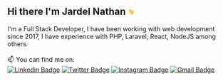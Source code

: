 ## Hi there I'm Jardel Nathan <img src="https://raw.githubusercontent.com/ABSphreak/ABSphreak/master/gifs/Hi.gif" width="15px">

I'm a Full Stack Developer, I have been working with web development since 2017, I have experience with PHP, Laravel, React, NodeJS among others. 
<br>
<br>
📫 You can find me on:
<br>
[![Linkedin Badge](https://img.shields.io/badge/-jardel--nathan-blue?style=flat-square&logo=Linkedin&logoColor=white&link=https://www.linkedin.com/in/jardel-nathan/)](https://www.linkedin.com/in/jardel-nathan/)
[![Twitter Badge](https://img.shields.io/badge/-@jardelnathan-1ca0f1?style=flat-square&logo=twitter&logoColor=white&link=https://twitter.com/jardelnathan)](https://twitter.com/jardelnathan)
[![Instagram Badge](https://img.shields.io/badge/-jardelnathan-833AB4?style=flat-square&logo=instagram&logoColor=white&link=https://www.instagram.com/jardelnathan/)](https://www.instagram.com/jardelnathan/)
[![Gmail Badge](https://img.shields.io/badge/-jardelnathan@gmail.com-c14438?style=flat-square&logo=Gmail&logoColor=white&link=mailto:jardelnathan@gmail.com)](mailto:jardelnathan@gmail.com)
<!--
<hr>
💻Some of the technologies I use are:
<p align="left">
<img title="JavaScript" src="https://raw.githubusercontent.com/devicons/devicon/master/icons/javascript/javascript-original.svg" alt="javascript" width="25" height="25"/> <img title="Typescript" src="https://raw.githubusercontent.com/devicons/devicon/master/icons/typescript/typescript-plain.svg" alt="typescript" width="25" height="25"/> <img title="react" src="https://raw.githubusercontent.com/devicons/devicon/master/icons/react/react-original.svg" alt="react" width="25" height="25"/>  <img title="nodejs" src="https://raw.githubusercontent.com/devicons/devicon/master/icons/nodejs/nodejs-plain.svg" alt="nodejs" width="25" height="25"/> <img title="express" src="https://raw.githubusercontent.com/devicons/devicon/master/icons/express/express-original.svg" alt="express" width="25" height="25"/> <img title="nestjs" src="https://raw.githubusercontent.com/devicons/devicon/master/icons/nestjs/nestjs-plain.svg" alt="express" width="25" height="25"/>
<br>
 <img title="CSS" src="https://raw.githubusercontent.com/devicons/devicon/master/icons/css3/css3-original.svg" alt="css3" width="25" height="25"/>
<img title="HTML" src="https://raw.githubusercontent.com/devicons/devicon/master/icons/html5/html5-original.svg" alt="html5" width="25" height="25"/>
<img title="bootstrap" src="https://raw.githubusercontent.com/devicons/devicon/master/icons/bootstrap/bootstrap-plain.svg" alt="bootstrap" width="25" height="25"/>
<img title="Tailwindcss" src="https://raw.githubusercontent.com/devicons/devicon/master/icons/tailwindcss/tailwindcss-plain.svg" alt="bootstrap" width="25" height="25"/>
<img title="Jquery" src="https://raw.githubusercontent.com/devicons/devicon/master/icons/jquery/jquery-original-wordmark.svg" alt="jQuery" width="25" height="25"/>
<img title="Sass" src="https://raw.githubusercontent.com/devicons/devicon/master/icons/sass/sass-original.svg" alt="sass" width="25" height="25"/>
<img title="materialui" src="https://raw.githubusercontent.com/devicons/devicon/master/icons/materialui/materialui-plain.svg" alt="materialui" width="25" height="25"/>
<br>
<img title="PHP" src="https://raw.githubusercontent.com/devicons/devicon/master/icons/php/php-plain.svg" alt="php" width="25" height="25"/>
<img title="Laravel" src="https://raw.githubusercontent.com/devicons/devicon/master/icons/laravel/laravel-plain-wordmark.svg" alt="laravel" width="25" height="25"/>
<img title="Codeigniter" src="https://raw.githubusercontent.com/devicons/devicon/master/icons/codeigniter/codeigniter-plain.svg" alt="codeigniter" width="25" height="25"/>
<img title="Symfony" src="https://raw.githubusercontent.com/devicons/devicon/master/icons/symfony/symfony-original.svg" alt="symfony" width="25" height="25"/>
<img title="Drupal" src="https://raw.githubusercontent.com/devicons/devicon/master/icons/drupal/drupal-plain.svg" alt="drupal" width="25" height="25"/>
<br>
<img title="git" src="https://raw.githubusercontent.com/devicons/devicon/master/icons/git/git-original.svg" alt="git" width="25" height="25"/>
<img title="Linux" src="https://raw.githubusercontent.com/devicons/devicon/master/icons/linux/linux-original.svg" alt="linux" width="25" height="25"/>
<img title="MySql" src="https://raw.githubusercontent.com/devicons/devicon/master/icons/mysql/mysql-original-wordmark.svg" alt="mysql" width="25" height="25"/>
 <img title="redis" src="https://raw.githubusercontent.com/devicons/devicon/master/icons/redis/redis-plain.svg" alt="redis" width="25" height="25"/>
 <img title="Jenkins" src="https://raw.githubusercontent.com/devicons/devicon/master/icons/jenkins/jenkins-original.svg" alt="jenkins" width="25" height="25"/>
 <img title="Apigee" src="https://www.svgrepo.com/show/375537/apigee-api-platform.svg" alt="apigee" width="25" height="25"/>
 
</p> --!>

<br>





